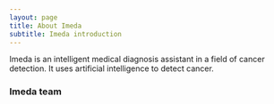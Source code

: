 ```yaml
---
layout: page
title: About Imeda
subtitle: Imeda introduction
---
```


Imeda is an intelligent medical diagnosis assistant in a field of cancer detection. It uses artificial intelligence to detect cancer.

### Imeda team

